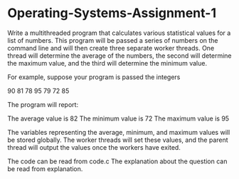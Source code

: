 # Operating-Systems-Assignment-1

Write a multithreaded program that calculates various statistical values for a list of numbers. This program will be passed a series of numbers on the command line and will then create three separate worker threads. One thread will determine the average of the numbers, the second will determine the maximum value, and the third will determine the minimum value. 

For example, suppose your program is passed the integers

90 81 78 95 79 72 85

The program will report:

The average value is 82
The minimum value is 72
The maximum value is 95

The variables representing the average, minimum, and maximum values will be stored globally. The worker threads will set these values, and the parent thread will output the values once the workers have exited.



The code can be read from code.c 
The explanation about the question can be read from explanation.
